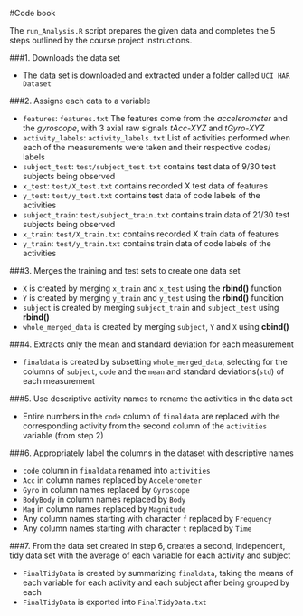 #Code book

The `run_Analysis.R` script prepares the given data and completes the 5 steps
outlined by the course project instructions.

###1. Downloads the data set
  - The data set is downloaded and extracted under a folder called
  `UCI HAR Dataset`
  
###2. Assigns each data to a variable
  - `features`: `features.txt`
      The features come from the *accelerometer* and the *gyroscope*, with 3 axial
      raw signals *tAcc-XYZ* and *tGyro-XYZ*
  - `activity_labels`: `activity_labels.txt`
      List of activities performed when each of the measurements were taken and
      their respective codes/ labels
  - `subject_test`: `test/subject_test.txt`
      contains test data of 9/30 test subjects being observed
  - `x_test`: `test/X_test.txt`
      contains recorded X test data of features
  - `y_test`: `test/y_test.txt`
      contains test data of code labels of the activities
  - `subject_train`: `test/subject_train.txt`
      contains train data of 21/30 test subjects being observed
  - `x_train`: `test/X_train.txt`
      contains recorded X train data of features
  - `y_train`: `test/y_train.txt`
      contains train data of code labels of the activities
      
###3. Merges the training and test sets to create one data set
  - `X` is created by merging `x_train` and `x_test` using the **rbind()** function
  - `Y` is created by merging `y_train` and `y_test` using the **rbind()** funcition
  - `subject` is created by merging `subject_train` and `subject_test` using
    **rbind()**
  - `whole_merged_data` is created by merging `subject`, `Y` and `X` using 
    **cbind()**

###4. Extracts only the mean and standard deviation for each measurement
  - `finaldata` is created by subsetting `whole_merged_data`, selecting for the
    columns of `subject`, `code` and the `mean` and standard deviations(`std`) 
    of each measurement

###5. Use descriptive activity names to rename the activities in the data set
  - Entire numbers in the `code` column of `finaldata` are replaced with the
    corresponding activity from the second column of the `activities` variable
    (from step 2)

###6. Appropriately label the columns in the dataset with descriptive names
  - `code` column in `finaldata` renamed into `activities`
  - `Acc` in column names replaced by `Accelerometer`
  - `Gyro` in column names replaced by `Gyroscope`
  - `BodyBody` in column names replaced by `Body`
  - `Mag` in column names replaced by `Magnitude`
  - Any column names starting with character `f` replaced by `Frequency`
  - Any column names starting with character `t` replaced by `Time`
  
###7. From the data set created in step 6, creates a second, independent, tidy
   data set with the average of each variable for each activity and subject
  - `FinalTidyData` is created by summarizing `finaldata`, taking the means of 
  each variable for each activity and each subject after being grouped by each
  - `FinalTidyData` is exported into `FinalTidyData.txt`